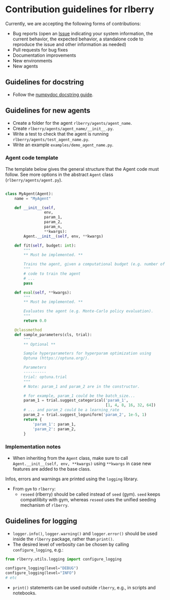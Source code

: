# Contribution guidelines for rlberry

Currently, we are accepting the following forms of contributions:

- Bug reports (open
  an [Issue](https://github.com/rlberry-py/rlberry/issues/new?assignees=&labels=&template=bug_report.md&title=)
  indicating your system information, the current behavior, the expected behavior, a standalone code to reproduce the
  issue and other information as needed)
- Pull requests for bug fixes
- Documentation improvements
- New environments
- New agents

## Guidelines for docstring

* Follow the [numpydoc docstring guide](https://numpydoc.readthedocs.io/en/latest/format.html).

## Guidelines for new agents

* Create a folder for the agent `rlberry/agents/agent_name`.
* Create `rlberry/agents/agent_name/__init__.py`.
* Write a test to check that the agent is running `rlberry/agents/test_agent_name.py`.
* Write an example `examples/demo_agent_name.py`.

### Agent code template

The template below gives the general structure that the Agent code must follow. See more options in the abstract `Agent`
class (`rlberry/agents/agent.py`).

```python

class MyAgent(Agent):
    name = "MyAgent"

    def __init__(self,
                 env,
                 param_1,
                 param_2,
                 param_n,
                 **kwargs):
        Agent.__init__(self, env, **kwargs)

    def fit(self, budget: int):
        """
        ** Must be implemented. **

        Trains the agent, given a computational budget (e.g. number of steps or episodes).
        """
        # code to train the agent
        # ...
        pass

    def eval(self, **kwargs):
        """
        ** Must be implemented. **

        Evaluates the agent (e.g. Monte-Carlo policy evaluation).
        """
        return 0.0

    @classmethod
    def sample_parameters(cls, trial):
        """
        ** Optional **

        Sample hyperparameters for hyperparam optimization using
        Optuna (https://optuna.org/).

        Parameters
        ----------
        trial: optuna.trial
        """
        # Note: param_1 and param_2 are in the constructor.

        # for example, param_1 could be the batch_size...
        param_1 = trial.suggest_categorical('param_1',
                                            [1, 4, 8, 16, 32, 64])
        # ... and param_2 could be a learning_rate
        param_2 = trial.suggest_loguniform('param_2', 1e-5, 1)
        return {
            'param_1': param_1,
            'param_2': param_2,
        }
```

### Implementation notes

* When inheriting from the `Agent` class, make sure to call `Agent.__init__(self, env, **kwargs)` using `**kwargs` in
  case new features are added to the base class.

Infos, errors and warnings are printed using the `logging` library.

* From `gym` to `rlberry`:
    * `reseed` (rlberry) should be called instead of `seed` (gym). `seed` keeps compatilibity with gym, whereas `reseed`
      uses the unified seeding mechanism of `rlberry`.

## Guidelines for logging

* `logger.info()`, `logger.warning()` and `logger.error()` should be used inside the `rlberry` package, rather
  than `print()`.
* The desired level of verbosity can be chosen by calling `configure_logging`, e.g.:

```python
from rlberry.utils.logging import configure_logging

configure_logging(level="DEBUG")
configure_logging(level="INFO")
# etc
```

* `print()` statements can be used outside `rlberry`, e.g., in scripts and notebooks.